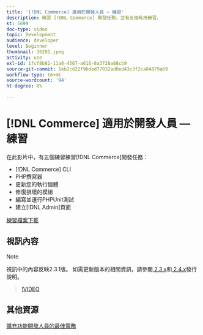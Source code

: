 ```yaml
---
title: '[!DNL Commerce] 適用於開發人員 — 練習'
description: 練習 [!DNL Commerce] 開發任務，並有五個有用練習。
kt: 5699
doc-type: video
topic: Development
audience: developer
level: Beginner
thumbnail: 36201.jpeg
activity: use
exl-id: 1fcf8b82-11a0-4567-a616-8a3728a88cb9
source-git-commit: 1eb2cd22f9bded77032ad0ed43c3f2ca84879a69
workflow-type: tm+mt
source-wordcount: '94'
ht-degree: 0%

---
```


# [!DNL Commerce] 適用於開發人員 — 練習

在此影片中，有五個練習練習[!DNL Commerce]開發任務：

- [!DNL Commerce] CLI
- PHP撰寫器
- 更新您的執行個體
- 修復損壞的模組
- 編寫並運行PHPUnit測試
- 建立[!DNL Admin]頁面

[練習檔案下載](./assets/FreeIntro2.3.1.zip)

## 視訊內容

>[!NOTE]
>
>視訊中的內容反映2.3.1版。 如需更新版本的相關資訊，請參閱[ 2.3.x](https://devdocs.magento.com/guides/v2.3/release-notes/bk-release-notes.html)和[ 2.4.x](https://devdocs.magento.com/guides/v2.4/release-notes/bk-release-notes.html)發行說明。

>[!VIDEO](https://video.tv.adobe.com/v/36201?quality=12&learn=on)

## 其他資源

[擴充功能開發人員的最佳實務](https://devdocs.magento.com/guides/v2.4/ext-best-practices/bk-ext-best-practices.html)

